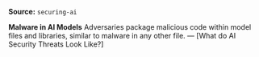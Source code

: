 **Source:** `securing-ai`

**Malware in AI Models**
Adversaries package malicious code within model files and libraries, similar to malware in any other file. — [What do AI Security Threats Look Like?]
